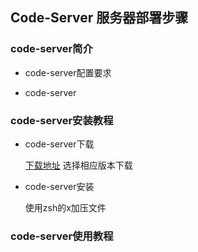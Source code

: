 ## Code-Server 服务器部署步骤



### code-server简介

- code-server配置要求

- code-server

### code-server安装教程

- code-server下载

  [下载地址](https://github.com/cdr/code-server/releases)
  选择相应版本下载

- code-server安装

  使用zsh的x加压文件
  

### code-server使用教程



